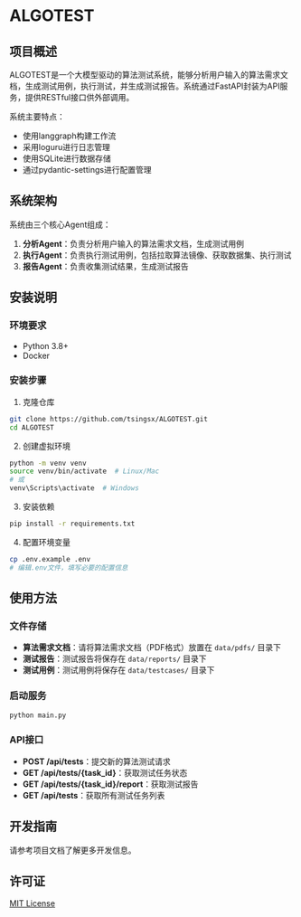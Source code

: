 # ALGOTEST

## 项目概述

ALGOTEST是一个大模型驱动的算法测试系统，能够分析用户输入的算法需求文档，生成测试用例，执行测试，并生成测试报告。系统通过FastAPI封装为API服务，提供RESTful接口供外部调用。

系统主要特点：
- 使用langgraph构建工作流
- 采用loguru进行日志管理
- 使用SQLite进行数据存储
- 通过pydantic-settings进行配置管理

## 系统架构

系统由三个核心Agent组成：
1. **分析Agent**：负责分析用户输入的算法需求文档，生成测试用例
2. **执行Agent**：负责执行测试用例，包括拉取算法镜像、获取数据集、执行测试
3. **报告Agent**：负责收集测试结果，生成测试报告

## 安装说明

### 环境要求
- Python 3.8+
- Docker

### 安装步骤

1. 克隆仓库
```bash
git clone https://github.com/tsingsx/ALGOTEST.git
cd ALGOTEST
```

2. 创建虚拟环境
```bash
python -m venv venv
source venv/bin/activate  # Linux/Mac
# 或
venv\Scripts\activate  # Windows
```

3. 安装依赖
```bash
pip install -r requirements.txt
```

4. 配置环境变量
```bash
cp .env.example .env
# 编辑.env文件，填写必要的配置信息
```

## 使用方法

### 文件存储

- **算法需求文档**：请将算法需求文档（PDF格式）放置在 `data/pdfs/` 目录下
- **测试报告**：测试报告将保存在 `data/reports/` 目录下
- **测试用例**：测试用例将保存在 `data/testcases/` 目录下

### 启动服务
```bash
python main.py
```

### API接口
- **POST /api/tests**：提交新的算法测试请求
- **GET /api/tests/{task_id}**：获取测试任务状态
- **GET /api/tests/{task_id}/report**：获取测试报告
- **GET /api/tests**：获取所有测试任务列表

## 开发指南

请参考项目文档了解更多开发信息。

## 许可证

[MIT License](LICENSE)